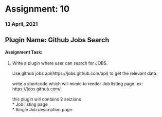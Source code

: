 # Assignment: 10
### 13 April, 2021

## Plugin Name: Github Jobs Search
#### Assignment Task:
<ol>
<li>
Write a plugin where user can search for JOBS.<br><br>
Use github jobs api(https://jobs.github.com/api) to get the relevant data.<br><br>
write a shortcode which will mimic to render Job listing page. ex: https://jobs.github.com/<br><br>
this plugin will contains 2 sections<br>
* Job listing page<br>
* Single Job description page<br>
</li>
</ol>
<br>



